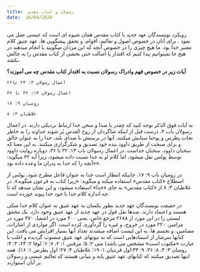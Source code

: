 ```yaml
---
title:  رسولان و کتاب مقدس
date:  16/04/2020
---
```


رویکرد نویسندگان عهد جدید با کتاب مقدس همان شیوه ای است که عیسی عمل می نمود . برای آنان در خصوص اصول و تعالیم، اقوام، و تحقق پیشگویی ها، عهد عتیق کلام معتبر خدا بود. ما هیچ چیزی را در خصوص آنچه که این مردان میگویند یا انجام میدهند در هیج جا نمیتوانیم پیدا کنیم که اقتدار یا اصالت حتی بخشی از کتاب مقدس را به چالش بکشد.

**آیات زیر در خصوص فهم وادراک رسولان نسبت به اقتدار کتاب مقدس چه می آموزند؟**

`اعمال رسولان ۴: ۲۴ تا۲۶`

`اعمال رسولان ۱۳: ۳۲ تا ۳۶`

`رومیان ۹: ۱۷`

`غلاطیان ۳: ۸`

به آیات فوق الذکر توجه کنید که چقدر با صدا و سخن خدا ارتباط نزدیکی دارند. در اعمال رسولان باب ۴، درست قبل از اینکه شاگردان از روح القدس پُر شوند خداوند را به خاطر نجات پطرس و یوحنا ستایش میکنند. آنها در پرستش با صدای بلند، خدا را به عنوان خالق و برای صبحت از طریق داوود بنده خود تصدیق و شکرگزاری میکنند. به این معنا که سخنان داوود، سخنان خداست. در اعمال رسولان باب ۱۳: ۳۲ تا ۳۶، دوباره روایت داوود توسط پولس نقل میشود، اما کلام او به خدا نسبت داده میشود، زیرا آیه ۳۲ میگوید: «آنچه را که خدا به پدران ما وعده داده بود».

در رومیان باب ۹: ۱۷، جاییکه انتظار است خدا به عنوان فاعل مطرح شود، پولس از اصطلاح «کتاب مقدس» استفاده میکند و میگوید: «زیرا کتاب به فرعون میگوید». در غلاطیان ۳: ۸ از «کتاب مقدس»  به جای «خدا» استفاده میشود، و این نشان میدهد که تا چه اندازه کلام خدا با خود خدا پیوند خورده است.

در حقیقت نویسندگان عهد جدید بطور یکسان به عهد عتیق به عنوان کلام خدا متکی هستند و اعتماد دارند. صدها نقل قول در عهد جدید از عهد عتیق وجود دارد. یک محقق لیستی را در این مورد از ۲۶۸۸ مرجع خاص، یعنی ۴۰۰ مورد در اشعیا، ۳۷۰ مورد در مزامیر، ۲۲۰ مورد در خروج، و غیره را گردآوری کرده است. اگر مواردی از اشارات، مضامین، و تجسم ها، به این لیست اضافه میشدند تعداد آنها بسیار افزایش می یافت. این کتابها سرشار از استنادهایی است که به نبوتهای عهد عتیق منسوب گردیده و اغلب با عبارت «مکتوب است» مشخص می باشد( متی ۲: ۵؛ مرقس ۱: ۲، ۷: ۶؛ لوقا ۲: ۲۳، ۳: ۴؛ رومیان ۳: ۴، ۸: ۳۶، ۹: ۳۳؛اول قرنتیان ۱: ۱۹؛ غلاطیان ۴: ۲۷؛ اول پطرس ۱: ۱۶). همه اینها تصدیق میکنند که کتابهای عهد عتیق پایه و بنیانی هستند که تعالیم عیسی و رسولان بر آنان استوارند.
